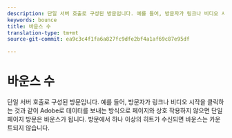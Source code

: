 ```yaml
---
description: 단일 서버 호출로 구성된 방문입니다. 예를 들어, 방문자가 링크나 비디오 시작을 클릭하는 것과 같이 Adobe로 데이터를 보내는 방식으로 페이지와 상호 작용하지 않으면 단일 페이지 방문은 바운스가 됩니다. 방문에서 하나 이상의 히트가 수신되면 바운스는 카운트되지 않습니다.
keywords: bounce
title: 바운스 수
translation-type: tm+mt
source-git-commit: ea9c3c4f1fa6a827fc9dfe2bf4a1af69c87e95df

---
```



# 바운스 수

단일 서버 호출로 구성된 방문입니다. 예를 들어, 방문자가 링크나 비디오 시작을 클릭하는 것과 같이 Adobe로 데이터를 보내는 방식으로 페이지와 상호 작용하지 않으면 단일 페이지 방문은 바운스가 됩니다. 방문에서 하나 이상의 히트가 수신되면 바운스는 카운트되지 않습니다.

